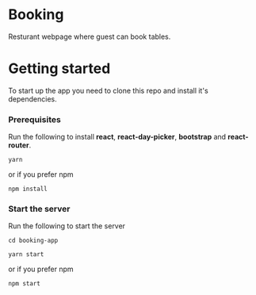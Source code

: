 # Booking
Resturant webpage where guest can book tables.

# Getting started
To start up the app you need to clone this repo and install it's dependencies.

### Prerequisites

Run the following to install **react**, **react-day-picker**, **bootstrap** and **react-router**.

```
yarn
```

or if you prefer npm

```
npm install
```

### Start the server
Run the following to start the server

```
cd booking-app
```

```
yarn start
```

or if you prefer npm

```
npm start
```